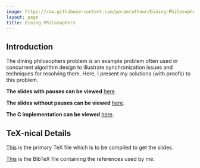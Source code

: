 ```yaml
---
image: https://raw.githubusercontent.com/paramrathour/Dining-Philosophers/main/Dining%20Philosophers.svg
layout: page
title: Dining Philosophers
---
```


Introduction
------------

The dining philosophers problem is an example problem often used in concurrent algorithm design to illustrate synchronization issues and techniques for resolving them. Here, I present my solutions (with proofs) to this problem.

**The slides with pauses can be viewed** [here](/Dining-Philosophers/DP%20with%20pauses.pdf).

**The slides without pauses can be viewed** [here](/Dining-Philosophers/DP%20without%20pauses.pdf).

**The C implementation can be viewed** [here](/Dining-Philosophers/implementation).

TeX-nical Details
-----------------

[This](https://github.com/paramrathour/Dining-Philosophers/blob/main/main.tex) is the primary TeX file which is to be compiled to get the slides.

[This](https://github.com/paramrathour/Dining-Philosophers/blob/main/references.bib) is the BibTeX file containing the references used by me.